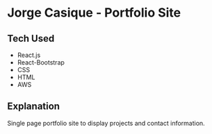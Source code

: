 # Jorge Casique - Portfolio Site

## Tech Used

- React.js
- React-Bootstrap
- CSS
- HTML
- AWS

## Explanation

Single page portfolio site to display projects and contact information.